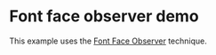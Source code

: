 # Font face observer demo

This example uses the [Font Face Observer](https://github.com/bramstein/fontfaceobserver) technique.
